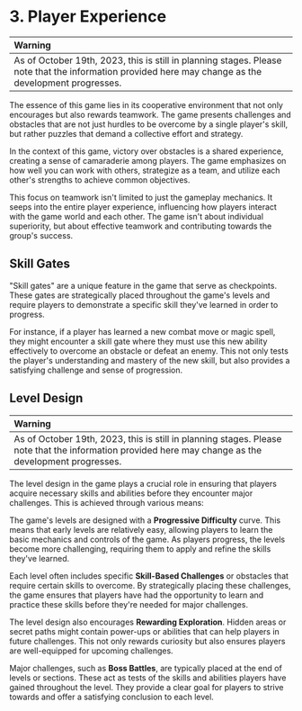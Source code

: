 # 3. Player Experience

| Warning |
|:------------------|
| As of October 19th, 2023, this is still in planning stages. Please note that the information provided here may change as the development progresses. |

The essence of this game lies in its cooperative environment that not only encourages but also rewards teamwork. The game presents challenges and obstacles that are not just hurdles to be overcome by a single player's skill, but rather puzzles that demand a collective effort and strategy.

In the context of this game, victory over obstacles is a shared experience, creating a sense of camaraderie among players. The game emphasizes on how well you can work with others, strategize as a team, and utilize each other's strengths to achieve common objectives.

This focus on teamwork isn't limited to just the gameplay mechanics. It seeps into the entire player experience, influencing how players interact with the game world and each other. The game isn't about individual superiority, but about effective teamwork and contributing towards the group's success.

## Skill Gates

"Skill gates" are a unique feature in the game that serve as checkpoints. These gates are strategically placed throughout the game's levels and require players to demonstrate a specific skill they've learned in order to progress.

For instance, if a player has learned a new combat move or magic spell, they might encounter a skill gate where they must use this new ability effectively to overcome an obstacle or defeat an enemy. This not only tests the player's understanding and mastery of the new skill, but also provides a satisfying challenge and sense of progression.

## Level Design

| Warning |
|:------------------|
| As of October 19th, 2023, this is still in planning stages. Please note that the information provided here may change as the development progresses. |

The level design in the game plays a crucial role in ensuring that players acquire necessary skills and abilities before they encounter major challenges. This is achieved through various means:

The game's levels are designed with a **Progressive Difficulty** curve. This means that early levels are relatively easy, allowing players to learn the basic mechanics and controls of the game. As players progress, the levels become more challenging, requiring them to apply and refine the skills they've learned.

Each level often includes specific **Skill-Based Challenges** or obstacles that require certain skills to overcome. By strategically placing these challenges, the game ensures that players have had the opportunity to learn and practice these skills before they're needed for major challenges.

The level design also encourages **Rewarding Exploration**. Hidden areas or secret paths might contain power-ups or abilities that can help players in future challenges. This not only rewards curiosity but also ensures players are well-equipped for upcoming challenges.

Major challenges, such as **Boss Battles**, are typically placed at the end of levels or sections. These act as tests of the skills and abilities players have gained throughout the level. They provide a clear goal for players to strive towards and offer a satisfying conclusion to each level.
